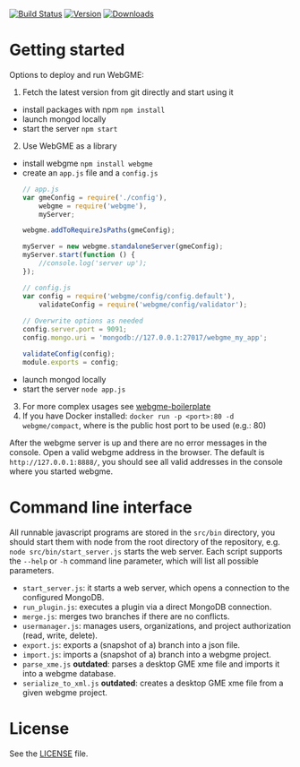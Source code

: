 [![Build Status](https://travis-ci.org/webgme/webgme.svg?branch=master)](https://travis-ci.org/webgme/webgme)
[![Version](https://badge.fury.io/js/webgme.svg)](https://www.npmjs.com/package/webgme)
[![Downloads](http://img.shields.io/npm/dm/webgme.svg?style=flat)](http://img.shields.io/npm/dm/webgme.svg?style=flat)

# Getting started

Options to deploy and run WebGME:

1. Fetch the latest version from git directly and start using it
 * install packages with npm `npm install`
 * launch mongod locally
 * start the server `npm start`
2. Use WebGME as a library
 * install webgme `npm install webgme`
 * create an `app.js` file and a `config.js`
	```javascript
	// app.js
	var gmeConfig = require('./config'),
	    webgme = require('webgme'),
	    myServer;
	
	webgme.addToRequireJsPaths(gmeConfig);
	
	myServer = new webgme.standaloneServer(gmeConfig);
	myServer.start(function () {
	    //console.log('server up');
	});
	```
	```javascript
	// config.js
	var config = require('webgme/config/config.default'),
	    validateConfig = require('webgme/config/validator');
	    
	// Overwrite options as needed
	config.server.port = 9091;
	config.mongo.uri = 'mongodb://127.0.0.1:27017/webgme_my_app';
	
	validateConfig(config);
	module.exports = config;
	```
 * launch mongod locally
 * start the server `node app.js`
3. For more complex usages see [webgme-boilerplate](https://github.com/webgme/webgme-boilerplate)
4. If you have Docker installed: `docker run -p <port>:80 -d webgme/compact`, where <port> is the public host port to be used (e.g.: 80)

After the webgme server is up and there are no error messages in the console. Open a valid webgme address in the browser. The default is `http://127.0.0.1:8888/`, you should see all valid addresses in the console where you started webgme.

# Command line interface

All runnable javascript programs are stored in the `src/bin` directory, you should start them with node from the root directory of the repository, e.g. `node src/bin/start_server.js` starts the web server.
Each script supports the `--help` or `-h` command line parameter, which will list all possible parameters.

* `start_server.js`: it starts a web server, which opens a connection to the configured MongoDB.
* `run_plugin.js`: executes a plugin via a direct MongoDB connection.
* `merge.js`: merges two branches if there are no conflicts.
* `usermanager.js`: manages users, organizations, and project authorization (read, write, delete).
* `export.js`: exports a (snapshot of a) branch into a json file.
* `import.js`: imports a (snapshot of a) branch into a webgme project.
* `parse_xme.js` __outdated__: parses a desktop GME xme file and imports it into a webgme database.
* `serialize_to_xml.js` __outdated__: creates a desktop GME xme file from a given webgme project.

# License

See the [LICENSE](LICENSE) file.
